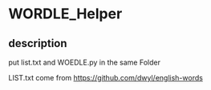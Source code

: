 # WORDLE_Helper
## description
put list.txt and WOEDLE.py in the same Folder

LIST.txt come from https://github.com/dwyl/english-words
